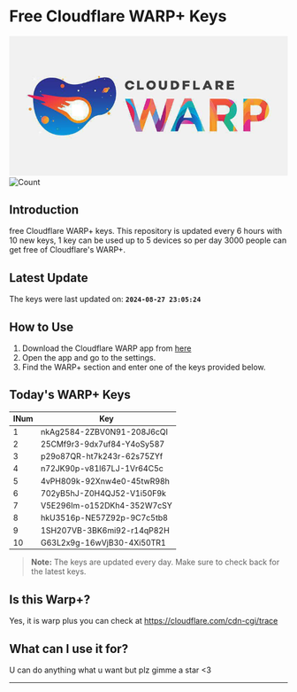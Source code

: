 
# Free Cloudflare WARP+ Keys

![Banner](asset/IMG_20240629_142710_129.jpg)
![Count](https://hits.seeyoufarm.com/api/count/incr/badge.svg?url=https://github.com/Rvlndd/Cloudflare-Warp-Keys&count_bg=%2379C83D&title_bg=%23555555&icon=&icon_color=%23E7E7E7&title=Total+View&edge_flat=false)

## Introduction

free Cloudflare WARP+ keys. This repository is updated every 6 hours with 10 new keys, 1 key can be used up to 5 devices so per day 3000 people can get free of Cloudflare's WARP+.

## Latest Update

The keys were last updated on: **`2024-08-27 23:05:24`**

## How to Use

1. Download the Cloudflare WARP app from [here](https://1.1.1.1/)
2. Open the app and go to the settings.
3. Find the WARP+ section and enter one of the keys provided below.

## Today's WARP+ Keys

| INum | Key |
|-------|-----|
| 1     | nkAg2584-2ZBV0N91-208J6cQI               |
| 2     | 25CMf9r3-9dx7uf84-Y4oSy587               |
| 3     | p29o87QR-ht7k243r-62s75ZYf               |
| 4     | n72JK90p-v81l67LJ-1Vr64C5c               |
| 5     | 4vPH809k-92Xnw4e0-45twR98h               |
| 6     | 702yB5hJ-Z0H4QJ52-V1i50F9k               |
| 7     | V5E296Im-o152DKh4-352W7cSY               |
| 8     | hkU3516p-NE57Z92p-9C7c5tb8               |
| 9     | 1SH207VB-3BK6mi92-r14qP82H               |
| 10    | G63L2x9g-16wVjB30-4Xi50TR1               |


> **Note:** The keys are updated every day. Make sure to check back for the latest keys.

## Is this Warp+?

Yes, it is warp plus you can check at https://cloudflare.com/cdn-cgi/trace

## What can I use it for?
U can do anything what u want but plz gimme a star <3

---
